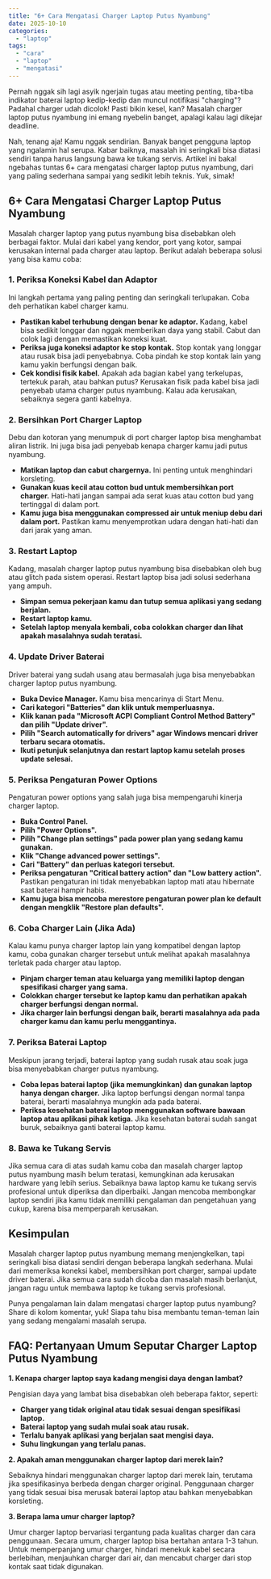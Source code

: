 ```yaml
---
title: "6+ Cara Mengatasi Charger Laptop Putus Nyambung"
date: 2025-10-10
categories: 
  - "laptop"
tags: 
  - "cara"
  - "laptop"
  - "mengatasi"
---
```


Pernah nggak sih lagi asyik ngerjain tugas atau meeting penting, tiba-tiba indikator baterai laptop kedip-kedip dan muncul notifikasi "charging"? Padahal charger udah dicolok! Pasti bikin kesel, kan? Masalah charger laptop putus nyambung ini emang nyebelin banget, apalagi kalau lagi dikejar deadline.

Nah, tenang aja! Kamu nggak sendirian. Banyak banget pengguna laptop yang ngalamin hal serupa. Kabar baiknya, masalah ini seringkali bisa diatasi sendiri tanpa harus langsung bawa ke tukang servis. Artikel ini bakal ngebahas tuntas 6+ cara mengatasi charger laptop putus nyambung, dari yang paling sederhana sampai yang sedikit lebih teknis. Yuk, simak!

## 6+ Cara Mengatasi Charger Laptop Putus Nyambung

Masalah charger laptop yang putus nyambung bisa disebabkan oleh berbagai faktor. Mulai dari kabel yang kendor, port yang kotor, sampai kerusakan internal pada charger atau laptop. Berikut adalah beberapa solusi yang bisa kamu coba:

### 1\. Periksa Koneksi Kabel dan Adaptor

Ini langkah pertama yang paling penting dan seringkali terlupakan. Coba deh perhatikan kabel charger kamu.

- **Pastikan kabel terhubung dengan benar ke adaptor.** Kadang, kabel bisa sedikit longgar dan nggak memberikan daya yang stabil. Cabut dan colok lagi dengan memastikan koneksi kuat.
- **Periksa juga koneksi adaptor ke stop kontak.** Stop kontak yang longgar atau rusak bisa jadi penyebabnya. Coba pindah ke stop kontak lain yang kamu yakin berfungsi dengan baik.
- **Cek kondisi fisik kabel.** Apakah ada bagian kabel yang terkelupas, tertekuk parah, atau bahkan putus? Kerusakan fisik pada kabel bisa jadi penyebab utama charger putus nyambung. Kalau ada kerusakan, sebaiknya segera ganti kabelnya.

### 2\. Bersihkan Port Charger Laptop

Debu dan kotoran yang menumpuk di port charger laptop bisa menghambat aliran listrik. Ini juga bisa jadi penyebab kenapa charger kamu jadi putus nyambung.

- **Matikan laptop dan cabut chargernya.** Ini penting untuk menghindari korsleting.
- **Gunakan kuas kecil atau cotton bud untuk membersihkan port charger.** Hati-hati jangan sampai ada serat kuas atau cotton bud yang tertinggal di dalam port.
- **Kamu juga bisa menggunakan compressed air untuk meniup debu dari dalam port.** Pastikan kamu menyemprotkan udara dengan hati-hati dan dari jarak yang aman.

### 3\. Restart Laptop

Kadang, masalah charger laptop putus nyambung bisa disebabkan oleh bug atau glitch pada sistem operasi. Restart laptop bisa jadi solusi sederhana yang ampuh.

- **Simpan semua pekerjaan kamu dan tutup semua aplikasi yang sedang berjalan.**
- **Restart laptop kamu.**
- **Setelah laptop menyala kembali, coba colokkan charger dan lihat apakah masalahnya sudah teratasi.**

### 4\. Update Driver Baterai

Driver baterai yang sudah usang atau bermasalah juga bisa menyebabkan charger laptop putus nyambung.

- **Buka Device Manager.** Kamu bisa mencarinya di Start Menu.
- **Cari kategori "Batteries" dan klik untuk memperluasnya.**
- **Klik kanan pada "Microsoft ACPI Compliant Control Method Battery" dan pilih "Update driver".**
- **Pilih "Search automatically for drivers" agar Windows mencari driver terbaru secara otomatis.**
- **Ikuti petunjuk selanjutnya dan restart laptop kamu setelah proses update selesai.**

### 5\. Periksa Pengaturan Power Options

Pengaturan power options yang salah juga bisa mempengaruhi kinerja charger laptop.

- **Buka Control Panel.**
- **Pilih "Power Options".**
- **Pilih "Change plan settings" pada power plan yang sedang kamu gunakan.**
- **Klik "Change advanced power settings".**
- **Cari "Battery" dan perluas kategori tersebut.**
- **Periksa pengaturan "Critical battery action" dan "Low battery action".** Pastikan pengaturan ini tidak menyebabkan laptop mati atau hibernate saat baterai hampir habis.
- **Kamu juga bisa mencoba merestore pengaturan power plan ke default dengan mengklik "Restore plan defaults".**

### 6\. Coba Charger Lain (Jika Ada)

Kalau kamu punya charger laptop lain yang kompatibel dengan laptop kamu, coba gunakan charger tersebut untuk melihat apakah masalahnya terletak pada charger atau laptop.

- **Pinjam charger teman atau keluarga yang memiliki laptop dengan spesifikasi charger yang sama.**
- **Colokkan charger tersebut ke laptop kamu dan perhatikan apakah charger berfungsi dengan normal.**
- **Jika charger lain berfungsi dengan baik, berarti masalahnya ada pada charger kamu dan kamu perlu menggantinya.**

### 7\. Periksa Baterai Laptop

Meskipun jarang terjadi, baterai laptop yang sudah rusak atau soak juga bisa menyebabkan charger putus nyambung.

- **Coba lepas baterai laptop (jika memungkinkan) dan gunakan laptop hanya dengan charger.** Jika laptop berfungsi dengan normal tanpa baterai, berarti masalahnya mungkin ada pada baterai.
- **Periksa kesehatan baterai laptop menggunakan software bawaan laptop atau aplikasi pihak ketiga.** Jika kesehatan baterai sudah sangat buruk, sebaiknya ganti baterai laptop kamu.

### 8\. Bawa ke Tukang Servis

Jika semua cara di atas sudah kamu coba dan masalah charger laptop putus nyambung masih belum teratasi, kemungkinan ada kerusakan hardware yang lebih serius. Sebaiknya bawa laptop kamu ke tukang servis profesional untuk diperiksa dan diperbaiki. Jangan mencoba membongkar laptop sendiri jika kamu tidak memiliki pengalaman dan pengetahuan yang cukup, karena bisa memperparah kerusakan.

## Kesimpulan

Masalah charger laptop putus nyambung memang menjengkelkan, tapi seringkali bisa diatasi sendiri dengan beberapa langkah sederhana. Mulai dari memeriksa koneksi kabel, membersihkan port charger, sampai update driver baterai. Jika semua cara sudah dicoba dan masalah masih berlanjut, jangan ragu untuk membawa laptop ke tukang servis profesional.

Punya pengalaman lain dalam mengatasi charger laptop putus nyambung? Share di kolom komentar, yuk! Siapa tahu bisa membantu teman-teman lain yang sedang mengalami masalah serupa.

## FAQ: Pertanyaan Umum Seputar Charger Laptop Putus Nyambung

**1\. Kenapa charger laptop saya kadang mengisi daya dengan lambat?**

Pengisian daya yang lambat bisa disebabkan oleh beberapa faktor, seperti:

- **Charger yang tidak original atau tidak sesuai dengan spesifikasi laptop.**
- **Baterai laptop yang sudah mulai soak atau rusak.**
- **Terlalu banyak aplikasi yang berjalan saat mengisi daya.**
- **Suhu lingkungan yang terlalu panas.**

**2\. Apakah aman menggunakan charger laptop dari merek lain?**

Sebaiknya hindari menggunakan charger laptop dari merek lain, terutama jika spesifikasinya berbeda dengan charger original. Penggunaan charger yang tidak sesuai bisa merusak baterai laptop atau bahkan menyebabkan korsleting.

**3\. Berapa lama umur charger laptop?**

Umur charger laptop bervariasi tergantung pada kualitas charger dan cara penggunaan. Secara umum, charger laptop bisa bertahan antara 1-3 tahun. Untuk memperpanjang umur charger, hindari menekuk kabel secara berlebihan, menjauhkan charger dari air, dan mencabut charger dari stop kontak saat tidak digunakan.
